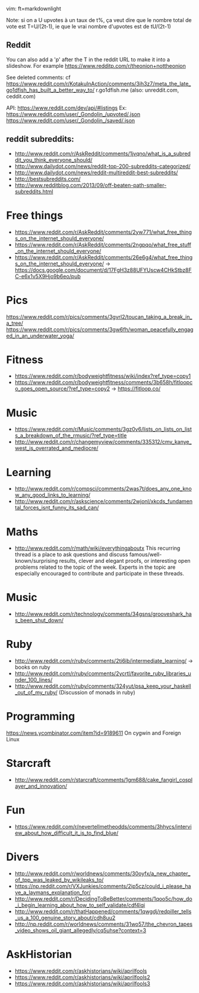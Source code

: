 vim: ft=markdownlight

Note: si on a U upvotes à un taux de t%, ça veut dire que le nombre total
de vote est T=U/(2t-1), ie que le vrai nombre d'upvotes est de tU/(2t-1)

Reddit
------

You can also add a 'p' after the T in the reddit URL to make it into a slideshow. For example https://www.redditp.com/r/theonion+nottheonion

See deleted comments: cf https://www.reddit.com/r/KotakuInAction/comments/3ih3z7/meta_the_late_go1dfish_has_built_a_better_way_to/
r.go1dfish.me (also: unreddit.com, ceddit.com)

API: https://www.reddit.com/dev/api/#listings
Ex: https://www.reddit.com/user/_Gondolin_/upvoted/.json
    https://www.reddit.com/user/_Gondolin_/saved/.json

## reddit subreddits:
- http://www.reddit.com/r/AskReddit/comments/1jvqno/what_is_a_subreddit_you_think_everyone_should/
- http://www.dailydot.com/news/reddit-top-200-subreddits-categorized/
- http://www.dailydot.com/news/reddit-multireddit-best-subreddits/
- http://bestsubreddits.com/
- http://www.redditblog.com/2013/09/off-beaten-path-smaller-subreddits.html

# Free things
- https://www.reddit.com/r/AskReddit/comments/2yw771/what_free_things_on_the_internet_should_everyone/
- https://www.reddit.com/r/AskReddit/comments/2ngpqo/what_free_stuff_on_the_internet_should_everyone/
- https://www.reddit.com/r/AskReddit/comments/26e6g4/what_free_things_on_the_internet_should_everyone/
  -> https://docs.google.com/document/d/17FgH3z88UFYUscw4CHkStbz8FC-e6x1v5X9Hjo9b6eo/pub

# Pics
https://www.reddit.com/r/pics/comments/3gvrl2/toucan_taking_a_break_in_a_tree/
https://www.reddit.com/r/pics/comments/3gw6fh/woman_peacefully_engaged_in_an_underwater_yoga/

# Fitness
- https://www.reddit.com/r/bodyweightfitness/wiki/index?ref_type=copy1
- https://www.reddit.com/r/bodyweightfitness/comments/3b658h/fitloopco_goes_open_source/?ref_type=copy2
  -> https://fitloop.co/

# Music
- https://www.reddit.com/r/Music/comments/3gz0v6/lists_on_lists_on_lists_a_breakdown_of_the_rmusic/?ref_type=title
- http://www.reddit.com/r/changemyview/comments/335312/cmv_kanye_west_is_overrated_and_mediocre/

# Learning
- http://www.reddit.com/r/compsci/comments/2was7t/does_any_one_know_any_good_links_to_learning/
- http://www.reddit.com/r/askscience/comments/2wjonl/xkcds_fundamental_forces_isnt_funny_its_sad_can/

# Maths
- http://www.reddit.com/r/math/wiki/everythingaboutx
This recurring thread is a place to ask questions and discuss famous/well-known/surprising results, clever and elegant proofs, or interesting open problems related to the topic of the week. Experts in the topic are especially encouraged to contribute and participate in these threads.

# Music
- http://www.reddit.com/r/technology/comments/34gsns/grooveshark_has_been_shut_down/

# Ruby
- http://www.reddit.com/r/ruby/comments/2ti6ib/intermediate_learning/
  -> books on ruby
- http://www.reddit.com/r/ruby/comments/2ycrtl/favorite_ruby_libraries_under_100_lines/
- http://www.reddit.com/r/ruby/comments/324yut/psa_keep_your_haskell_out_of_my_ruby/
  (Discussion of monads in ruby)

# Programming
https://news.ycombinator.com/item?id=9189611
On cygwin and Foreign Linux

# Starcraft
- http://www.reddit.com/r/starcraft/comments/1gm688/cake_fangirl_cosplayer_and_innovation/

# Fun
- https://www.reddit.com/r/nevertellmetheodds/comments/3hhycs/interview_about_how_difficult_it_is_to_find_blue/

# Divers
- http://www.reddit.com/r/worldnews/comments/30oyfx/a_new_chapter_of_tpp_was_leaked_by_wikileaks_to/
- https://np.reddit.com/r/VXJunkies/comments/2ip5cz/could_i_please_have_a_laymans_explanation_for/
- http://www.reddit.com/r/DecidingToBeBetter/comments/1qoo5c/how_do_i_begin_learning_about_how_to_self_validate/cdf4lqi
- http://www.reddit.com/r/thatHappened/comments/1qwgdj/redpiller_tells_us_a_100_genuine_story_about/cdh8uu2
- http://np.reddit.com/r/worldnews/comments/31wo57/the_chevron_tapes_video_shows_oil_giant_allegedly/cq5uhse?context=3

# AskHistorian
- https://www.reddit.com/r/askhistorians/wiki/aprilfools
- https://www.reddit.com/r/askhistorians/wiki/aprilfools2
- https://www.reddit.com/r/askhistorians/wiki/aprilfools3
